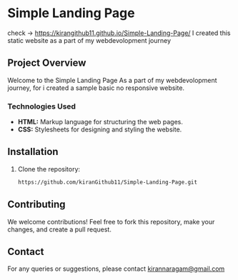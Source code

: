 # Simple Landing Page
check -> https://kirangithub11.github.io/Simple-Landing-Page/ 
I created this static website as a part of my webdevolopment journey


## Project Overview

Welcome to the Simple Landing Page
As a part of my webdevolopment journey, for i created a sample basic no responsive website.

### Technologies Used

- **HTML:**  Markup language for structuring the web pages.
- **CSS:** Stylesheets for designing and styling the website.

## Installation

1. Clone the repository:

   ```bash
   https://github.com/kiranGithub11/Simple-Landing-Page.git


## Contributing

We welcome contributions! Feel free to fork this repository, make your changes, and create a pull request.

## Contact

For any queries or suggestions, please contact kirannaragam@gmail.com 
